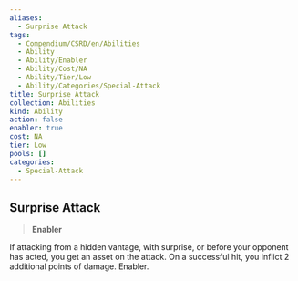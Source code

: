 ```yaml
---
aliases:
  - Surprise Attack
tags:
  - Compendium/CSRD/en/Abilities
  - Ability
  - Ability/Enabler
  - Ability/Cost/NA
  - Ability/Tier/Low
  - Ability/Categories/Special-Attack
title: Surprise Attack
collection: Abilities
kind: Ability
action: false
enabler: true
cost: NA
tier: Low
pools: []
categories:
  - Special-Attack
---
```

## Surprise Attack  
>**Enabler**
  
If attacking from a hidden vantage, with surprise, or before your opponent has acted, you get an asset on the attack. On a successful hit, you inflict 2 additional points of damage. Enabler.